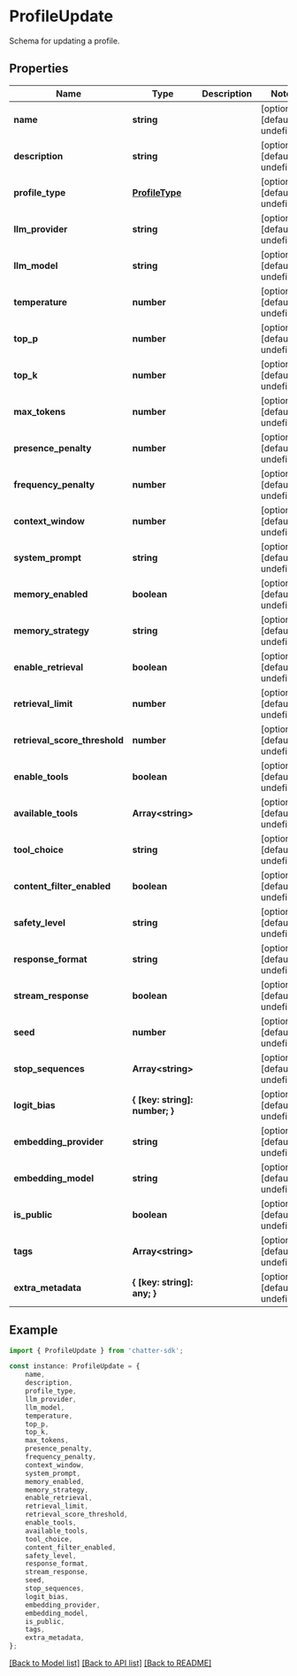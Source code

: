 # ProfileUpdate

Schema for updating a profile.

## Properties

Name | Type | Description | Notes
------------ | ------------- | ------------- | -------------
**name** | **string** |  | [optional] [default to undefined]
**description** | **string** |  | [optional] [default to undefined]
**profile_type** | [**ProfileType**](ProfileType.md) |  | [optional] [default to undefined]
**llm_provider** | **string** |  | [optional] [default to undefined]
**llm_model** | **string** |  | [optional] [default to undefined]
**temperature** | **number** |  | [optional] [default to undefined]
**top_p** | **number** |  | [optional] [default to undefined]
**top_k** | **number** |  | [optional] [default to undefined]
**max_tokens** | **number** |  | [optional] [default to undefined]
**presence_penalty** | **number** |  | [optional] [default to undefined]
**frequency_penalty** | **number** |  | [optional] [default to undefined]
**context_window** | **number** |  | [optional] [default to undefined]
**system_prompt** | **string** |  | [optional] [default to undefined]
**memory_enabled** | **boolean** |  | [optional] [default to undefined]
**memory_strategy** | **string** |  | [optional] [default to undefined]
**enable_retrieval** | **boolean** |  | [optional] [default to undefined]
**retrieval_limit** | **number** |  | [optional] [default to undefined]
**retrieval_score_threshold** | **number** |  | [optional] [default to undefined]
**enable_tools** | **boolean** |  | [optional] [default to undefined]
**available_tools** | **Array&lt;string&gt;** |  | [optional] [default to undefined]
**tool_choice** | **string** |  | [optional] [default to undefined]
**content_filter_enabled** | **boolean** |  | [optional] [default to undefined]
**safety_level** | **string** |  | [optional] [default to undefined]
**response_format** | **string** |  | [optional] [default to undefined]
**stream_response** | **boolean** |  | [optional] [default to undefined]
**seed** | **number** |  | [optional] [default to undefined]
**stop_sequences** | **Array&lt;string&gt;** |  | [optional] [default to undefined]
**logit_bias** | **{ [key: string]: number; }** |  | [optional] [default to undefined]
**embedding_provider** | **string** |  | [optional] [default to undefined]
**embedding_model** | **string** |  | [optional] [default to undefined]
**is_public** | **boolean** |  | [optional] [default to undefined]
**tags** | **Array&lt;string&gt;** |  | [optional] [default to undefined]
**extra_metadata** | **{ [key: string]: any; }** |  | [optional] [default to undefined]

## Example

```typescript
import { ProfileUpdate } from 'chatter-sdk';

const instance: ProfileUpdate = {
    name,
    description,
    profile_type,
    llm_provider,
    llm_model,
    temperature,
    top_p,
    top_k,
    max_tokens,
    presence_penalty,
    frequency_penalty,
    context_window,
    system_prompt,
    memory_enabled,
    memory_strategy,
    enable_retrieval,
    retrieval_limit,
    retrieval_score_threshold,
    enable_tools,
    available_tools,
    tool_choice,
    content_filter_enabled,
    safety_level,
    response_format,
    stream_response,
    seed,
    stop_sequences,
    logit_bias,
    embedding_provider,
    embedding_model,
    is_public,
    tags,
    extra_metadata,
};
```

[[Back to Model list]](../README.md#documentation-for-models) [[Back to API list]](../README.md#documentation-for-api-endpoints) [[Back to README]](../README.md)
